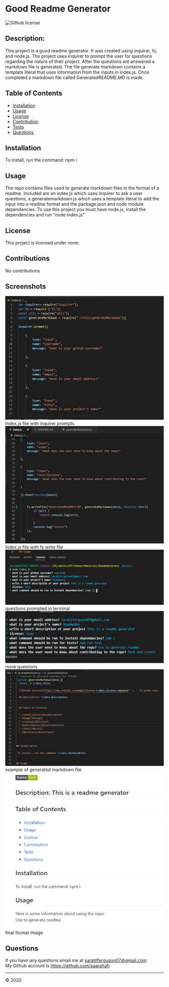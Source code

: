 # Good Readme Generator

  ![Github license](https://img.shields.io/badge/license-none-green.svg)

  ## Description: 
  
  This project is a good readme generator. It was created using inquirer, fs, and node.js. The project uses inquirer to prompt the user for questions regarding the nature of their project. After the questions are answered a markdown file is generated. The file generate markdown contains a template literal that uses information from the inputs in index.js. Once completed a markdown file called GeneratedREADME.MD is made.
  
  
  ## Table of Contents 
  
  * [Installation](#installation) 
  * [Usage](#usage)
  * [License](#license)
  * [Contribution](#contributions)
  * [Tests](#tests)
  * [Questions](#questions)

  
  
## Installation
  
 To install, run the command: npm i
  
  
## Usage 
  
The repo contains files used to generate markdown files in the format of a readme. Included are an index.js which uses inquirer to ask a user questions, a generatemarkdown.js which uses a template literal to add the input into a readme format and the package.json and node module dependancies. To use this project you must have node.js, install the dependencies and run "node index.js"
  
  
 ## License
  
This project is licensed under none.
  

## Contributions
  
No contributions
  
## Screenshots

![image](screenshotindex1.PNG)
<br/>
Index.js file with inquirer prompts
<br/>
![image](screenshotindex2.PNG)
<br/>
Index.js file with fs write file
<br/>
![image](terminal1.PNG)
<br/>
questions prompted in terminal
<br/>
![image](terminal2.PNG)
<br/>
more questions
<br/>
![image](screenshotgeneratemark.PNG)
<br/>
example of generated markdown file
<br/>
![image](readme.PNG)
<br/>
final format image

 ## Questions

 If you have any questions email me at sarahlferguson07@gmail.com
 <br/>
 My Github account is https://github.com/saarahah
  
  
  ---
  © 2020
  
  

